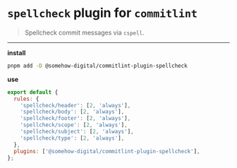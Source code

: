 # `spellcheck` plugin for `commitlint`

> Spellcheck commit messages via `cspell`.

---

**install**

```sh
pnpm add -D @somehow-digital/commitlint-plugin-spellcheck
```

**use**

```js
export default {
  rules: {
    'spellcheck/header': [2, 'always'],
    'spellcheck/body': [2, 'always'],
    'spellcheck/footer': [2, 'always'],
    'spellcheck/scope': [2, 'always'],
    'spellcheck/subject': [2, 'always'],
    'spellcheck/type': [2, 'always'],
  },
  plugins: ['@somehow-digital/commitlint-plugin-spellcheck'],
};
```
